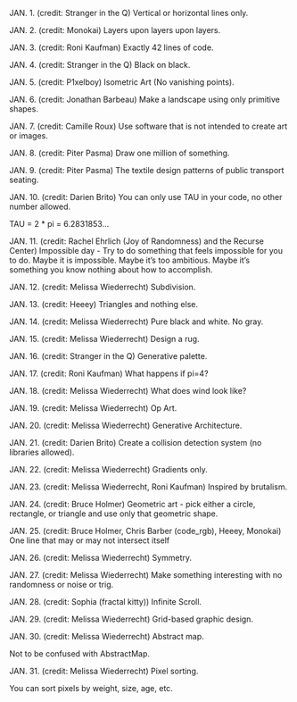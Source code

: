 JAN. 1. (credit: Stranger in the Q)
Vertical or horizontal lines only.

JAN. 2. (credit: Monokai)
Layers upon layers upon layers.

JAN. 3. (credit: Roni Kaufman)
Exactly 42 lines of code.

JAN. 4. (credit: Stranger in the Q)
Black on black.

JAN. 5. (credit: P1xelboy)
Isometric Art (No vanishing points).

JAN. 6. (credit: Jonathan Barbeau)
Make a landscape using only primitive shapes.

JAN. 7. (credit: Camille Roux)
Use software that is not intended to create art or images.

JAN. 8. (credit: Piter Pasma)
Draw one million of something.

JAN. 9. (credit: Piter Pasma)
The textile design patterns of public transport seating.

JAN. 10. (credit: Darien Brito)
You can only use TAU in your code, no other number allowed.

TAU = 2 * pi = 6.2831853…

JAN. 11. (credit: Rachel Ehrlich (Joy of Randomness) and the Recurse Center)
Impossible day - Try to do something that feels impossible for you to do. Maybe it is impossible. Maybe it’s too ambitious. Maybe it’s something you know nothing about how to accomplish.

JAN. 12. (credit: Melissa Wiederrecht)
Subdivision.

JAN. 13. (credit: Heeey)
Triangles and nothing else.

JAN. 14. (credit: Melissa Wiederrecht)
Pure black and white. No gray.

JAN. 15. (credit: Melissa Wiederrecht)
Design a rug.

JAN. 16. (credit: Stranger in the Q)
Generative palette.

JAN. 17. (credit: Roni Kaufman)
What happens if pi=4?

JAN. 18. (credit: Melissa Wiederrecht)
What does wind look like?

JAN. 19. (credit: Melissa Wiederrecht)
Op Art.

JAN. 20. (credit: Melissa Wiederrecht)
Generative Architecture.

JAN. 21. (credit: Darien Brito)
Create a collision detection system (no libraries allowed).

JAN. 22. (credit: Melissa Wiederrecht)
Gradients only.

JAN. 23. (credit: Melissa Wiederrecht, Roni Kaufman)
Inspired by brutalism.

JAN. 24. (credit: Bruce Holmer)
Geometric art - pick either a circle, rectangle, or triangle and use only that geometric shape.

JAN. 25. (credit: Bruce Holmer, Chris Barber (code_rgb), Heeey, Monokai)
One line that may or may not intersect itself

JAN. 26. (credit: Melissa Wiederrecht)
Symmetry.

JAN. 27. (credit: Melissa Wiederrecht)
Make something interesting with no randomness or noise or trig.

JAN. 28. (credit: Sophia (fractal kitty))
Infinite Scroll.

JAN. 29. (credit: Melissa Wiederrecht)
Grid-based graphic design.

JAN. 30. (credit: Melissa Wiederrecht)
Abstract map.

Not to be confused with AbstractMap.

JAN. 31. (credit: Melissa Wiederrecht)
Pixel sorting.

You can sort pixels by weight, size, age, etc.